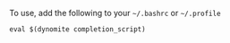 To use, add the following to your `~/.bashrc` or `~/.profile`

    eval $(dynomite completion_script)
